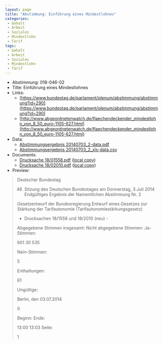 ```yaml
---
layout: page
title: "Abstimmung: Einführung eines Mindestlohnes"
categories:
 - Gehalt
 - Arbeit
 - Soziales
 - Mindestlohn
 - Tarif
tags:
 - Gehalt
 - Arbeit
 - Soziales
 - Mindestlohn
 - Tarif
---
```


* Abstimmung: 018-046-02
* Title: Einführung eines Mindestlohnes
* Links: 
    * [https://www.bundestag.de/parlament/plenum/abstimmung/abstimmung?id=290](https://www.bundestag.de/parlament/plenum/abstimmung/abstimmung?id=290)
    * [http://www.abgeordnetenwatch.de/flaechendeckender_mindestlohn_von_8_50_euro-1105-627.html](http://www.abgeordnetenwatch.de/flaechendeckender_mindestlohn_von_8_50_euro-1105-627.html)
* Data: 
    * [Abstimmungsergebnis 20140703_2-data.pdf](/res/abstimmungsliste/20140703_2-data.pdf)
    * [Abstimmungsergebnis 20140703_2_xls-data.csv](/res/abstimmungsliste/analyses/20140703_2_xls-data.csv)
* Documents: 
    * [Drucksache 18/01558.pdf](http://dip21.bundestag.de/dip21/btd/18/015/1801558.pdf) ([local copy](/res/abstimmungsdaten/018-046-02/1801558.pdf))
    * [Drucksache 18/02010.pdf](http://dip21.bundestag.de/dip21/btd/18/020/1802010.pdf) ([local copy](/res/abstimmungsdaten/018-046-02/1802010.pdf))
* Preview: 
> Deutscher Bundestag
> 
> 46. Sitzung des Deutschen Bundestages
> am Donnerstag, 3.Juli 2014
> Endgültiges Ergebnis der Namentlichen Abstimmung Nr. 2
> 
> Gesetzentwurf der Bundesregierung
> Entwurf eines Gesetzes zur Stärkung der Tarifautonomie (Tarifautonomiestärkungsgesetz)
> - Drucksachen 18/1558 und 18/2010 (neu) -
> 
> Abgegebene Stimmen insgesamt:
> Nicht abgegebene Stimmen:
> Ja-Stimmen:
> 
> 601
> 30
> 535
> 
> Nein-Stimmen:
> 
> 5
> 
> Enthaltungen:
> 
> 61
> 
> Ungültige:
> 
> Berlin, den 03.07.2014
> 
> 0
> 
> Beginn:
> Ende:
> 
> 13:00
> 13:03
> Seite:
> 
> 1
> 
> 
